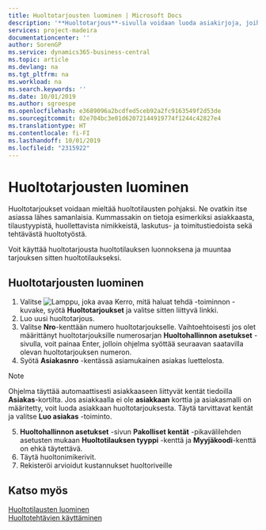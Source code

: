 ```yaml
---
title: Huoltotarjousten luominen | Microsoft Docs
description: '**Huoltotarjous**-sivulla voidaan luoda asiakirjoja, joihin syötetään tietoja asiakkaan pyynnöstä tehtävästä huoltonimikkeiden huollosta (korjauksesta tai ylläpidosta). Voit käyttää huoltotarjousta huoltotilauksen luonnoksena ja muuntaa tarjouksen sitten huoltotilaukseksi.'
services: project-madeira
documentationcenter: ''
author: SorenGP
ms.service: dynamics365-business-central
ms.topic: article
ms.devlang: na
ms.tgt_pltfrm: na
ms.workload: na
ms.search.keywords: ''
ms.date: 10/01/2019
ms.author: sgroespe
ms.openlocfilehash: e3689096a2bcdfed5ceb92a2fc9163549f2d53de
ms.sourcegitcommit: 02e704bc3e01d62072144919774f1244c42827e4
ms.translationtype: HT
ms.contentlocale: fi-FI
ms.lasthandoff: 10/01/2019
ms.locfileid: "2315922"
---
```

# <a name="create-service-quotes"></a>Huoltotarjousten luominen
Huoltotarjoukset voidaan mieltää huoltotilausten pohjaksi. Ne ovatkin itse asiassa lähes samanlaisia. Kummassakin on tietoja esimerkiksi asiakkaasta, tilaustyypistä, huollettavista nimikkeistä, laskutus- ja toimitustiedoista sekä tehtävästä huoltotyöstä.
 
Voit käyttää huoltotarjousta huoltotilauksen luonnoksena ja muuntaa tarjouksen sitten huoltotilaukseksi.  
  
## <a name="to-create-a-service-quote"></a>Huoltotarjousten luominen  
1. Valitse ![Lamppu, joka avaa Kerro, mitä haluat tehdä -toiminnon](media/ui-search/search_small.png "Kerro, mitä haluat tehdä") -kuvake, syötä **Huoltotarjoukset** ja valitse sitten liittyvä linkki.  
2. Luo uusi huoltotarjous.  
3. Valitse **Nro**-kenttään numero huoltotarjoukselle. Vaihtoehtoisesti jos olet määrittänyt huoltotarjouksille numerosarjan **Huoltohallinnon asetukset** -sivulla, voit painaa Enter, jolloin ohjelma syöttää seuraavan saatavilla olevan huoltotarjouksen numeron.  
4. Syötä **Asiakasnro** -kentässä  asiamukainen asiakas luettelosta.  

  > [!Note]  
  >  Ohjelma täyttää automaattisesti asiakkaaseen liittyvät kentät tiedoilla **Asiakas**-kortilta. Jos asiakkaalla ei ole **asiakkaan** korttia ja asiakasmalli on määritetty, voit luoda asiakkaan huoltotarjouksesta. Täytä tarvittavat kentät ja valitse **Luo asiakas** -toiminto.  
  
5. **Huoltohallinnon asetukset** -sivun **Pakolliset kentät** -pikavälilehden asetusten mukaan **Huoltotilauksen tyyppi** -kenttä ja **Myyjäkoodi**-kenttä on ehkä täytettävä.  
6. Täytä huoltonimikerivit.  
7. Rekisteröi arvioidut kustannukset huoltoriveille  
  
## <a name="see-also"></a>Katso myös  
[Huoltotilausten luominen](service-how-to-create-service-orders.md)  
[Huoltotehtävien käyttäminen](service-how-to-work-on-service-tasks.md)  

 